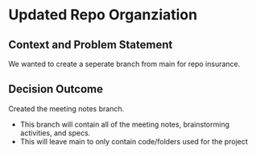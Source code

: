# Updated Repo Organziation

## Context and Problem Statement

We wanted to create a seperate branch from main for repo insurance.


## Decision Outcome

Created the meeting notes branch.

* This branch will contain all of the meeting notes, brainstorming activities, and specs.
* This will leave main to only contain code/folders used for the project
